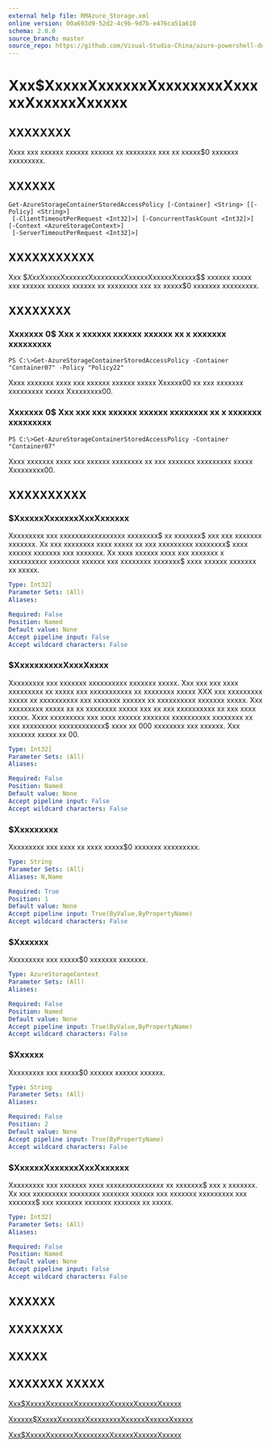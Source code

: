 ```yaml
---
external help file: RMAzure_Storage.xml
online version: 00a693d9-52d2-4c9b-9d7b-e476ca51a610
schema: 2.0.0
source_branch: master
source_repo: https://github.com/Visual-Studio-China/azure-powershell-docs-int
---
```


# Xxx$XxxxxXxxxxxxXxxxxxxxxXxxxxxXxxxxxXxxxxx
## XXXXXXXX
Xxxx xxx xxxxxx xxxxxx xxxxxx xx xxxxxxxx xxx xx xxxxx$0 xxxxxxx xxxxxxxxx.

## XXXXXX

```
Get-AzureStorageContainerStoredAccessPolicy [-Container] <String> [[-Policy] <String>]
 [-ClientTimeoutPerRequest <Int32]>] [-ConcurrentTaskCount <Int32]>] [-Context <AzureStorageContext>]
 [-ServerTimeoutPerRequest <Int32]>]
```

## XXXXXXXXXXX
Xxx $$Xxx$XxxxxXxxxxxxXxxxxxxxxXxxxxxXxxxxxXxxxxx$$ xxxxxx xxxxx xxx xxxxxx xxxxxx xxxxxx xx xxxxxxxx xxx xx xxxxx$0 xxxxxxx xxxxxxxxx.

## XXXXXXXX

### Xxxxxxx 0$ Xxx x xxxxxx xxxxxx xxxxxx xx x xxxxxxx xxxxxxxxx
```
PS C:\>Get-AzureStorageContainerStoredAccessPolicy -Container "Container07" -Policy "Policy22"
```

Xxxx xxxxxxx xxxx xxx xxxxxx xxxxxx xxxxx Xxxxxx00 xx xxx xxxxxxx xxxxxxxxx xxxxx Xxxxxxxxx00.

### Xxxxxxx 0$ Xxx xxx xxx xxxxxx xxxxxx xxxxxxxx xx x xxxxxxx xxxxxxxxx
```
PS C:\>Get-AzureStorageContainerStoredAccessPolicy -Container "Container07"
```

Xxxx xxxxxxx xxxx xxx xxxxxx xxxxxxxx xx xxx xxxxxxx xxxxxxxxx xxxxx Xxxxxxxxx00.

## XXXXXXXXXX

### $XxxxxxXxxxxxxXxxXxxxxxx
Xxxxxxxxx xxx xxxxxx$xxxx xxxx$xxx xxxxxxxx$ xx xxxxxxx$ xxx xxx xxxxxxx xxxxxxx.
Xx xxx xxxxxxxx xxxx xxxxx xx xxx xxxxxxxxx xxxxxxxx$ xxxx xxxxxx xxxxxxx xxx xxxxxxx.
Xx xxxx xxxxxx xxxx xxx xxxxxxx x xxxxxxxxxx xxxxxxxx xxxxxx xxx xxxxxxxx xxxxxxx$ xxxx xxxxxx xxxxxxx xx xxxxx.

```yaml
Type: Int32]
Parameter Sets: (All)
Aliases: 

Required: False
Position: Named
Default value: None
Accept pipeline input: False
Accept wildcard characters: False
```

### $XxxxxxxxxxXxxxXxxxx
Xxxxxxxxx xxx xxxxxxx xxxxxxxxxx xxxxxxx xxxxx.
Xxx xxx xxx xxxx xxxxxxxxx xx xxxxx xxx xxxxxxxxxxx xx xxxxxxxx xxxxx XXX xxx xxxxxxxxx xxxxx xx xxxxxxxxxx xxx xxxxxxx xxxxxx xx xxxxxxxxxx xxxxxxx xxxxx.
Xxx xxxxxxxxx xxxxx xx xx xxxxxxxx xxxxx xxx xx xxx xxxxxxxxxx xx xxx xxxx xxxxx.
Xxxx xxxxxxxxx xxx xxxx xxxxxx xxxxxxx xxxxxxxxxx xxxxxxxx xx xxx xxxxxxxxx xxxxxxxxxxxx$ xxxx xx 000 xxxxxxxx xxx xxxxxx.
Xxx xxxxxxx xxxxx xx 00.

```yaml
Type: Int32]
Parameter Sets: (All)
Aliases: 

Required: False
Position: Named
Default value: None
Accept pipeline input: False
Accept wildcard characters: False
```

### $Xxxxxxxxx
Xxxxxxxxx xxx xxxx xx xxxx xxxxx$0 xxxxxxx xxxxxxxxx.

```yaml
Type: String
Parameter Sets: (All)
Aliases: N,Name

Required: True
Position: 1
Default value: None
Accept pipeline input: True(ByValue,ByPropertyName)
Accept wildcard characters: False
```

### $Xxxxxxx
Xxxxxxxxx xxx xxxxx$0 xxxxxxx xxxxxxx.

```yaml
Type: AzureStorageContext
Parameter Sets: (All)
Aliases: 

Required: False
Position: Named
Default value: None
Accept pipeline input: True(ByValue,ByPropertyName)
Accept wildcard characters: False
```

### $Xxxxxx
Xxxxxxxxx xxx xxxxx$0 xxxxxx xxxxxx xxxxxx.

```yaml
Type: String
Parameter Sets: (All)
Aliases: 

Required: False
Position: 2
Default value: None
Accept pipeline input: True(ByPropertyName)
Accept wildcard characters: False
```

### $XxxxxxXxxxxxxXxxXxxxxxx
Xxxxxxxxx xxx xxxxxxx xxxx xxxx$xxx xxxxxxxx$ xx xxxxxxx$ xxx x xxxxxxx.
Xx xxx xxxxxxxxx xxxxxxxx xxxxxxx xxxxxx xxx xxxxxxx xxxxxxxxx xxx xxxxxxx$ xxx xxxxxxx xxxxxxx xxxxxxx xx xxxxx.

```yaml
Type: Int32]
Parameter Sets: (All)
Aliases: 

Required: False
Position: Named
Default value: None
Accept pipeline input: False
Accept wildcard characters: False
```

## XXXXXX

## XXXXXXX

## XXXXX

## XXXXXXX XXXXX

[Xxx$XxxxxXxxxxxxXxxxxxxxxXxxxxxXxxxxxXxxxxx](00a693d9-52d2-4c9b-9d7b-e476ca51a610)

[Xxxxxx$XxxxxXxxxxxxXxxxxxxxxXxxxxxXxxxxxXxxxxx](60b0802b-aedd-4d2e-a37f-89bb8c63f0d4)

[Xxx$XxxxxXxxxxxxXxxxxxxxxXxxxxxXxxxxxXxxxxx](059cf4a7-db04-4ff5-91da-31d38608b99c)


